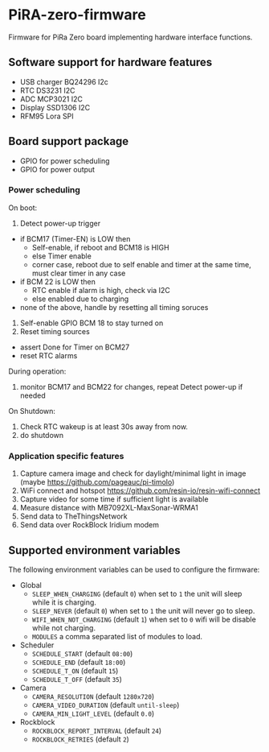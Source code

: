 # PiRA-zero-firmware
Firmware for PiRa Zero board implementing hardware interface functions.

## Software support for hardware features
 * USB charger BQ24296 I2c
 * RTC DS3231 I2C
 * ADC MCP3021 I2C
 * Display SSD1306 I2C
 * RFM95 Lora SPI

## Board support package
 * GPIO for power scheduling
 * GPIO for power output

### Power scheduling
On boot:
 1. Detect power-up trigger
  * if BCM17 (Timer-EN) is LOW then
    * Self-enable, if reboot and BCM18 is HIGH
    * else Timer enable
    * corner case, reboot due to self enable and timer at the same time, must clear timer in any case
  * if BCM 22 is LOW then
    * RTC enable if alarm is high, check via I2C
    * else enabled due to charging
  * none of the above, handle by resetting all timing soruces
 1. Self-enable GPIO BCM 18 to stay turned on
 1. Reset timing sources
  * assert Done for Timer on BCM27
  * reset RTC alarms

 During operation:
  1. monitor BCM17 and BCM22 for changes, repeat Detect power-up if needed

 On Shutdown:
  1. Check RTC wakeup is at least 30s away from now.
  1. do shutdown


### Application specific features
 1. Capture camera image and check for daylight/minimal light in image (maybe https://github.com/pageauc/pi-timolo)
 1. WiFi connect and hotspot https://github.com/resin-io/resin-wifi-connect
 1. Capture video for some time if sufficient light is available
 1. Measure distance with MB7092XL-MaxSonar-WRMA1
 1. Send data to TheThingsNetwork
 1. Send data over RockBlock Iridium modem

## Supported environment variables

The following environment variables can be used to configure the firmware:

* Global
  * `SLEEP_WHEN_CHARGING` (default `0`) when set to `1` the unit will sleep while it is charging.
  * `SLEEP_NEVER` (default `0`) when set to `1` the unit will never go to sleep.
  * `WIFI_WHEN_NOT_CHARGING` (default `1`) when set to `0` wifi will be disable while not charging.
  * `MODULES` a comma separated list of modules to load.
* Scheduler
  * `SCHEDULE_START` (default `08:00`)
  * `SCHEDULE_END` (default `18:00`)
  * `SCHEDULE_T_ON` (default `15`)
  * `SCHEDULE_T_OFF` (default `35`)
* Camera
  * `CAMERA_RESOLUTION` (default `1280x720`)
  * `CAMERA_VIDEO_DURATION` (default `until-sleep`)
  * `CAMERA_MIN_LIGHT_LEVEL` (default `0.0`)
* Rockblock
  * `ROCKBLOCK_REPORT_INTERVAL` (default `24`)
  * `ROCKBLOCK_RETRIES` (default `2`)
